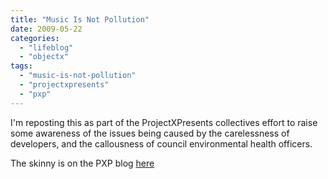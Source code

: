 ```yaml
---
title: "Music Is Not Pollution"
date: 2009-05-22
categories: 
  - "lifeblog"
  - "objectx"
tags: 
  - "music-is-not-pollution"
  - "projectxpresents"
  - "pxp"
---
```


I'm reposting this as part of the ProjectXPresents collectives effort to raise some awareness of the issues being caused by the carelessness of developers, and the callousness of council environmental health officers.

The skinny is on the PXP blog [here](http://www.projectxpresents.com/2009/05/18/music-is-not-pollution/)

